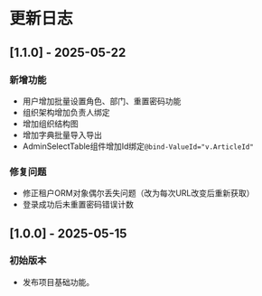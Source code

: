 # 更新日志

## [1.1.0] - 2025-05-22
### 新增功能
- 用户增加批量设置角色、部门、重置密码功能
- 组织架构增加负责人绑定
- 增加组织结构图
- 增加字典批量导入导出
- AdminSelectTable组件增加Id绑定`@bind-ValueId="v.ArticleId"`

### 修复问题
- 修正租户ORM对象偶尔丢失问题（改为每次URL改变后重新获取）
- 登录成功后未重置密码错误计数

## [1.0.0] - 2025-05-15
### 初始版本
- 发布项目基础功能。
